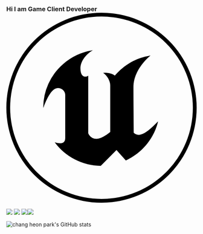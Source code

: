 ### Hi I am Game Client Developer <svg role="img" viewBox="0 0 24 24" xmlns="http://www.w3.org/2000/svg"><title>Unreal Engine</title><path d="M12 0a12 12 0 1012 12A12 12 0 0012 0zm0 23.52A11.52 11.52 0 1123.52 12 11.52 11.52 0 0112 23.52zm7.13-9.791c-.206.997-1.126 3.557-4.06 4.942l-1.179-1.325-1.988 2a7.338 7.338 0 01-5.804-2.978 2.859 2.859 0 00.65.123c.326.006.678-.114.678-.66v-5.394a.89.89 0 00-1.116-.89c-.92.212-1.656 2.509-1.656 2.509a7.304 7.304 0 012.528-5.597 7.408 7.408 0 013.73-1.721c-1.006.573-1.57 1.507-1.57 2.29 0 1.262.76 1.109.984.923v7.28a1.157 1.157 0 00.148.256 1.075 1.075 0 00.88.445c.76 0 1.747-.868 1.747-.868V9.172c0-.6-.452-1.324-.905-1.572 0 0 .838-.149 1.484.346a5.537 5.537 0 01.387-.425c1.508-1.48 2.929-1.902 4.112-2.112 0 0-2.151 1.69-2.151 3.96 0 1.687.043 5.801.043 5.801.799.771 1.986-.342 3.059-1.441Z"/></svg>

<!--
**parkchangheon/parkchangheon** is a ✨ _special_ ✨ repository because its `README.md` (this file) appears on your GitHub profile.

Here are some ideas to get you started:

- 🔭 I’m currently working on ...
- 🌱 I’m currently learning ...
- 👯 I’m looking to collaborate on ...
- 🤔 I’m looking for help with ...
- 💬 Ask me about ...
- 📫 How to reach me: ...
- 😄 Pronouns: ...
- ⚡ Fun fact: ...
-->
<img src="https://img.shields.io/badge/C++-0094F5?style=flat-square&logo=C++&logoColor=yellow"/> <img src="https://img.shields.io/badge/CSharp-FF9A00?style=flat-square&logo=CSharp&logoColor=white"/> <img src="https://img.shields.io/badge/UNREAL-191A1B?style=flat-square&logo=UNREAL&logoColor=white"/><img src="https://img.shields.io/badge/UNITY-000000?style=flat-square&logo=UNITY&logoColor=white"/>

![chang heon park's GitHub stats](https://github-readme-stats.vercel.app/api?username=parkchangheon&show_icons=true&theme=blue-green)
